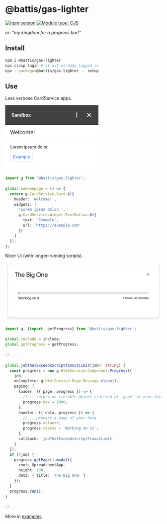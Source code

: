 # @battis/gas-lighter

[![npm version](https://badge.fury.io/js/@battis%2Fgas-lighter.svg)](https://badge.fury.io/js/@battis%2Fgas-lighter)
[![Module type: CJS](https://img.shields.io/badge/module%20type-cjs-brightgreen)](https://nodejs.org/api/modules.html#modules-commonjs-modules)

_or: "my kingdom for a progress bar!"_

## Install

```bash
npm i @battis/gas-lighter
npx clasp login # if not already logged in
npx --package=@battis/gas-lighter -- setup
```

## Use

Less verbose CardService apps.

<img src="./assets/readme/cardservice.png" width="300"/>

```ts
import g from '@battis/gas-lighter';

global.onHomepage = () => {
  return g.CardService.Card.$({
    header: 'Welcome!',
    widgets: [
      'Lorem ipsum dolor.',
      g.CardService.Widget.TextButton.$({
        text: 'Example',
        url: 'https://example.com'
      })
    ]
  });
};
```

Nicer UI (with longer-running scripts).

<img src="./assets/readme/progress.png" width="569"/>

```ts
import g, {import, getProgress} from '@battis/gas-lighter';

global.include = include;
global.getProgress = getProgress;

// ...

global.jobThatExceedsScriptTimoutLimit(job?: string) {
  const progress = new g.HtmlService.Component.Progress({
    job,
    onComplete: g.HtmlService.Page.Message.close(),
    paging: {
      loader: ({ page, progress }) => {
        // ...return an iterable object starting at `page` of your data to be processed by `handler()`
        progress.max = 1000;
      },
      handler: ({ data, progress }) => {
        // ...process a page of your data
        progress.value++;
        progress.status = `Working on it`;
      },
      callback: 'jobThatExceedsScriptTimoutLimit'
    }
  });
  if (!job) {
    progress.getPage().modal({
      root: SpreadsheetApp,
      height: 100,
      data: { title: 'The Big One' }
    });
  }
  progress.run();
}

// ...

```

More in [examples](./examples).
